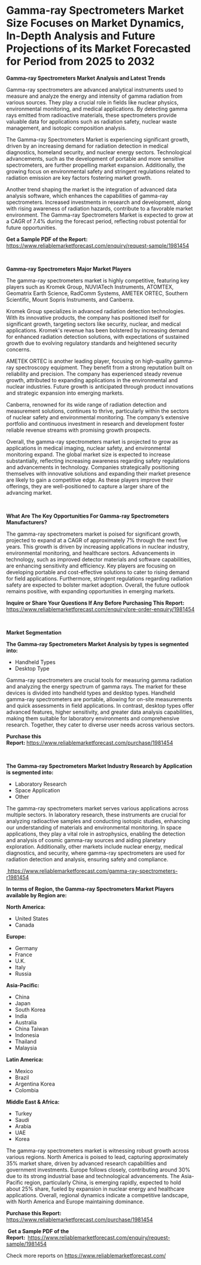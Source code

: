 <p><h1>Gamma-ray Spectrometers Market Size Focuses on Market Dynamics, In-Depth Analysis and Future Projections of its Market Forecasted for Period from 2025 to 2032</h1></p><p><strong>Gamma-ray Spectrometers Market Analysis and Latest Trends</strong></p>
<p><p>Gamma-ray spectrometers are advanced analytical instruments used to measure and analyze the energy and intensity of gamma radiation from various sources. They play a crucial role in fields like nuclear physics, environmental monitoring, and medical applications. By detecting gamma rays emitted from radioactive materials, these spectrometers provide valuable data for applications such as radiation safety, nuclear waste management, and isotopic composition analysis.</p><p>The Gamma-ray Spectrometers Market is experiencing significant growth, driven by an increasing demand for radiation detection in medical diagnostics, homeland security, and nuclear energy sectors. Technological advancements, such as the development of portable and more sensitive spectrometers, are further propelling market expansion. Additionally, the growing focus on environmental safety and stringent regulations related to radiation emission are key factors fostering market growth.</p><p>Another trend shaping the market is the integration of advanced data analysis software, which enhances the capabilities of gamma-ray spectrometers. Increased investments in research and development, along with rising awareness of radiation hazards, contribute to a favorable market environment. The Gamma-ray Spectrometers Market is expected to grow at a CAGR of 7.4% during the forecast period, reflecting robust potential for future opportunities.</p></p>
<p><strong>Get a Sample PDF of the Report:&nbsp;</strong> <a href="https://www.reliablemarketforecast.com/enquiry/request-sample/1981454?utm_campaign=2449&utm_medium=2&utm_source=Github&utm_content=ia&utm_term=02032025&utm_id=gamma-ray-spectrometers">https://www.reliablemarketforecast.com/enquiry/request-sample/1981454</a></p>
<p>&nbsp;</p>
<p><strong>Gamma-ray Spectrometers Major Market Players</strong></p>
<p><p>The gamma-ray spectrometers market is highly competitive, featuring key players such as Kromek Group, NUVIATech Instruments, ATOMTEX, Geomatrix Earth Science, RadComm Systems, AMETEK ORTEC, Southern Scientific, Mount Sopris Instruments, and Canberra.</p><p>Kromek Group specializes in advanced radiation detection technologies. With its innovative products, the company has positioned itself for significant growth, targeting sectors like security, nuclear, and medical applications. Kromek's revenue has been bolstered by increasing demand for enhanced radiation detection solutions, with expectations of sustained growth due to evolving regulatory standards and heightened security concerns.</p><p>AMETEK ORTEC is another leading player, focusing on high-quality gamma-ray spectroscopy equipment. They benefit from a strong reputation built on reliability and precision. The company has experienced steady revenue growth, attributed to expanding applications in the environmental and nuclear industries. Future growth is anticipated through product innovations and strategic expansion into emerging markets.</p><p>Canberra, renowned for its wide range of radiation detection and measurement solutions, continues to thrive, particularly within the sectors of nuclear safety and environmental monitoring. The company’s extensive portfolio and continuous investment in research and development foster reliable revenue streams with promising growth prospects.</p><p>Overall, the gamma-ray spectrometers market is projected to grow as applications in medical imaging, nuclear safety, and environmental monitoring expand. The global market size is expected to increase substantially, reflecting increasing awareness regarding safety regulations and advancements in technology. Companies strategically positioning themselves with innovative solutions and expanding their market presence are likely to gain a competitive edge. As these players improve their offerings, they are well-positioned to capture a larger share of the advancing market.</p></p>
<p>&nbsp;</p>
<p><strong>What Are The Key Opportunities For Gamma-ray Spectrometers Manufacturers?</strong></p>
<p><p>The gamma-ray spectrometers market is poised for significant growth, projected to expand at a CAGR of approximately 7% through the next five years. This growth is driven by increasing applications in nuclear industry, environmental monitoring, and healthcare sectors. Advancements in technology, such as improved detector materials and software capabilities, are enhancing sensitivity and efficiency. Key players are focusing on developing portable and cost-effective solutions to cater to rising demand for field applications. Furthermore, stringent regulations regarding radiation safety are expected to bolster market adoption. Overall, the future outlook remains positive, with expanding opportunities in emerging markets.</p></p>
<p><strong>Inquire or Share Your Questions If Any Before Purchasing This Report:</strong> <a href="https://www.reliablemarketforecast.com/enquiry/pre-order-enquiry/1981454?utm_campaign=2449&utm_medium=2&utm_source=Github&utm_content=ia&utm_term=02032025&utm_id=gamma-ray-spectrometers">https://www.reliablemarketforecast.com/enquiry/pre-order-enquiry/1981454</a></p>
<p>&nbsp;</p>
<p><strong>Market Segmentation</strong></p>
<p><strong>The Gamma-ray Spectrometers Market Analysis by types is segmented into:</strong></p>
<p><ul><li>Handheld Types</li><li>Desktop Type</li></ul></p>
<p><p>Gamma-ray spectrometers are crucial tools for measuring gamma radiation and analyzing the energy spectrum of gamma rays. The market for these devices is divided into handheld types and desktop types. Handheld gamma-ray spectrometers are portable, allowing for on-site measurements and quick assessments in field applications. In contrast, desktop types offer advanced features, higher sensitivity, and greater data analysis capabilities, making them suitable for laboratory environments and comprehensive research. Together, they cater to diverse user needs across various sectors.</p></p>
<p><strong>Purchase this Report:&nbsp;</strong><a href="https://www.reliablemarketforecast.com/purchase/1981454?utm_campaign=2449&utm_medium=2&utm_source=Github&utm_content=ia&utm_term=02032025&utm_id=gamma-ray-spectrometers">https://www.reliablemarketforecast.com/purchase/1981454</a></p>
<p>&nbsp;</p>
<p><strong>The Gamma-ray Spectrometers Market Industry Research by Application is segmented into:</strong></p>
<p><ul><li>Laboratory Research</li><li>Space Application</li><li>Other</li></ul></p>
<p><p>The gamma-ray spectrometers market serves various applications across multiple sectors. In laboratory research, these instruments are crucial for analyzing radioactive samples and conducting isotopic studies, enhancing our understanding of materials and environmental monitoring. In space applications, they play a vital role in astrophysics, enabling the detection and analysis of cosmic gamma-ray sources and aiding planetary exploration. Additionally, other markets include nuclear energy, medical diagnostics, and security, where gamma-ray spectrometers are used for radiation detection and analysis, ensuring safety and compliance.</p></p>
<p><a href="https://www.reliablemarketforecast.com/gamma-ray-spectrometers-r1981454?utm_campaign=2449&utm_medium=2&utm_source=Github&utm_content=ia&utm_term=02032025&utm_id=gamma-ray-spectrometers">&nbsp;https://www.reliablemarketforecast.com/gamma-ray-spectrometers-r1981454</a></p>
<p><strong>In terms of Region, the Gamma-ray Spectrometers Market Players available by Region are:</strong></p>
<p>
    <p> <strong> North America: </strong>
        <ul>
            <li>United States</li>
            <li>Canada</li>
        </ul>
        </p> 
    <p> <strong> Europe: </strong>
        <ul>
            <li>Germany</li>
            <li>France</li>
            <li>U.K.</li>
            <li>Italy</li>
            <li>Russia</li>
        </ul>
        </p> 
    <p> <strong> Asia-Pacific: </strong>
        <ul>
            <li>China</li>
            <li>Japan</li>
            <li>South Korea</li>
            <li>India</li>
            <li>Australia</li>
            <li>China Taiwan</li>
            <li>Indonesia</li>
            <li>Thailand</li>
            <li>Malaysia</li>
        </ul>
        </p> 
    <p> <strong> Latin America: </strong>
        <ul>
            <li>Mexico</li>
            <li>Brazil</li>
            <li>Argentina Korea</li>
            <li>Colombia</li>
        </ul>
        </p> 
    <p> <strong> Middle East & Africa: </strong>
        <ul>
            <li>Turkey</li>
            <li>Saudi</li>
            <li>Arabia</li>
            <li>UAE</li>
            <li>Korea</li>
        </ul>
    </p>
    </p>
<p><p>The gamma-ray spectrometers market is witnessing robust growth across various regions. North America is poised to lead, capturing approximately 35% market share, driven by advanced research capabilities and government investments. Europe follows closely, contributing around 30% due to its strong industrial base and technological advancements. The Asia-Pacific region, particularly China, is emerging rapidly, expected to hold about 25% share, fueled by expansion in nuclear energy and healthcare applications. Overall, regional dynamics indicate a competitive landscape, with North America and Europe maintaining dominance.</p></p>
<p><strong>Purchase this Report: </strong><a href="https://www.reliablemarketforecast.com/purchase/1981454?utm_campaign=2449&utm_medium=2&utm_source=Github&utm_content=ia&utm_term=02032025&utm_id=gamma-ray-spectrometers">https://www.reliablemarketforecast.com/purchase/1981454</a></p>
<p>&nbsp;<strong>Get a Sample PDF of the Report:&nbsp;&nbsp;</strong><a href="https://www.reliablemarketforecast.com/enquiry/request-sample/1981454?utm_campaign=2449&utm_medium=2&utm_source=Github&utm_content=ia&utm_term=02032025&utm_id=gamma-ray-spectrometers">https://www.reliablemarketforecast.com/enquiry/request-sample/1981454</a></p>
<p><strong></strong></p>
<p>Check more reports on <a href="https://www.reliablemarketforecast.com/?utm_campaign=2449&utm_medium=2&utm_source=Github&utm_content=ia&utm_term=02032025&utm_id=gamma-ray-spectrometers">https://www.reliablemarketforecast.com/</a></p>